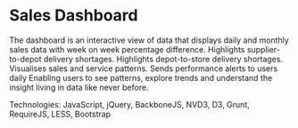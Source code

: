 # Sales Dashboard

The dashboard is an interactive view of data that displays daily and monthly sales data with week on week percentage difference. Highlights supplier-to-depot delivery shortages. Highlights depot-to-store delivery shortages. Visualises sales and service patterns. Sends performance alerts to users daily
Enabling users to see patterns, explore trends and understand the insight living in data like never before. 

Technologies: JavaScript, jQuery, BackboneJS, NVD3, D3, Grunt, RequireJS, LESS,  Bootstrap
